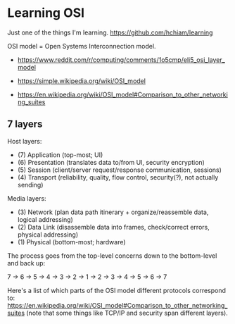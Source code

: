 # Learning OSI

Just one of the things I'm learning. https://github.com/hchiam/learning

OSI model = Open Systems Interconnection model.

- https://www.reddit.com/r/computing/comments/1o5cmp/eli5_osi_layer_model

- https://simple.wikipedia.org/wiki/OSI_model

- https://en.wikipedia.org/wiki/OSI_model#Comparison_to_other_networking_suites

## 7 layers

Host layers:

- (7) Application (top-most; UI)
- (6) Presentation (translates data to/from UI, security encryption)
- (5) Session (client/server request/response communication, sessions)
- (4) Transport (reliability, quality, flow control, security(?), not actually sending)

Media layers:

- (3) Network (plan data path itinerary + organize/reassemble data, logical addressing)
- (2) Data Link (disassemble data into frames, check/correct errors, physical addressing)
- (1) Physical (bottom-most; hardware)

The process goes from the top-level concerns down to the bottom-level and back up:

7 -> 6 -> 5 -> 4 -> 3 -> 2 -> 1 -> 2 -> 3 -> 4 -> 5 -> 6 -> 7

Here's a list of which parts of the OSI model different protocols correspond to: https://en.wikipedia.org/wiki/OSI_model#Comparison_to_other_networking_suites (note that some things like TCP/IP and security span different layers).
